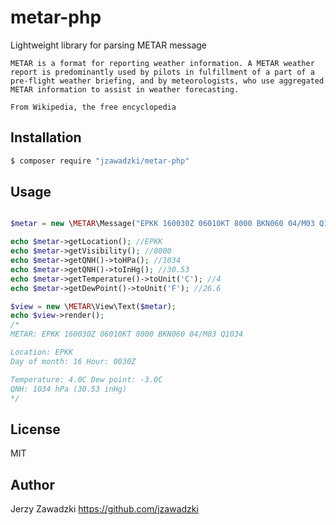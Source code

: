 # metar-php

Lightweight library for parsing METAR message

```
METAR is a format for reporting weather information. A METAR weather report is predominantly used by pilots in fulfillment of a part of a pre-flight weather briefing, and by meteorologists, who use aggregated METAR information to assist in weather forecasting.

From Wikipedia, the free encyclopedia
```

## Installation

```sh
$ composer require "jzawadzki/metar-php"
```
## Usage

```php

$metar = new \METAR\Message("EPKK 160030Z 06010KT 8000 BKN060 04/M03 Q1034");

echo $metar->getLocation(); //EPKK
echo $metar->getVisibility(); //8000
echo $metar->getQNH()->toHPa(); //1034
echo $metar->getQNH()->toInHg(); //30.53
echo $metar->getTemperature()->toUnit('C'); //4
echo $metar->getDewPoint()->toUnit('F'); //26.6

$view = new \METAR\View\Text($metar);
echo $view->render();
/*
METAR: EPKK 160030Z 06010KT 8000 BKN060 04/M03 Q1034

Location: EPKK
Day of month: 16 Hour: 0030Z

Temperature: 4.0C Dew point: -3.0C
QNH: 1034 hPa (30.53 inHg)
*/

```

## License
MIT

## Author

Jerzy Zawadzki 
https://github.com/jzawadzki

